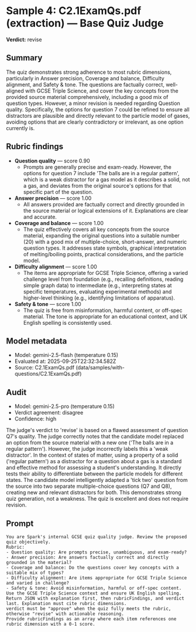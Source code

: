 # Sample 4: C2.1ExamQs.pdf (extraction) — Base Quiz Judge

**Verdict:** revise

## Summary

The quiz demonstrates strong adherence to most rubric dimensions, particularly in Answer precision, Coverage and balance, Difficulty alignment, and Safety & tone. The questions are factually correct, well-aligned with GCSE Triple Science, and cover the key concepts from the provided source material comprehensively, including a good mix of question types. However, a minor revision is needed regarding Question quality. Specifically, the options for question 7 could be refined to ensure all distractors are plausible and directly relevant to the particle model of gases, avoiding options that are clearly contradictory or irrelevant, as one option currently is.

## Rubric findings

- **Question quality** — score 0.90
  - Prompts are generally precise and exam-ready. However, the options for question 7 include 'The balls are in a regular pattern', which is a weak distractor for a gas model as it describes a solid, not a gas, and deviates from the original source's options for that specific part of the question.
- **Answer precision** — score 1.00
  - All answers provided are factually correct and directly grounded in the source material or logical extensions of it. Explanations are clear and accurate.
- **Coverage and balance** — score 1.00
  - The quiz effectively covers all key concepts from the source material, expanding the original questions into a suitable number (20) with a good mix of multiple-choice, short-answer, and numeric question types. It addresses state symbols, graphical interpretation of melting/boiling points, practical considerations, and the particle model.
- **Difficulty alignment** — score 1.00
  - The items are appropriate for GCSE Triple Science, offering a varied challenge level from foundation (e.g., recalling definitions, reading simple graph data) to intermediate (e.g., interpreting states at specific temperatures, evaluating experimental methods) and higher-level thinking (e.g., identifying limitations of apparatus).
- **Safety & tone** — score 1.00
  - The quiz is free from misinformation, harmful content, or off-spec material. The tone is appropriate for an educational context, and UK English spelling is consistently used.

## Model metadata

- Model: gemini-2.5-flash (temperature 0.15)
- Evaluated at: 2025-09-25T22:32:34.582Z
- Source: C2.1ExamQs.pdf (data/samples/with-questions/C2.1ExamQs.pdf)

## Audit

- Model: gemini-2.5-pro (temperature 0.15)
- Verdict agreement: disagree
- Confidence: high

The judge's verdict to 'revise' is based on a flawed assessment of question Q7's quality. The judge correctly notes that the candidate model replaced an option from the source material with a new one ('The balls are in a regular pattern'). However, the judge incorrectly labels this a 'weak distractor'. In the context of states of matter, using a property of a solid ('regular pattern') as a distractor for a question about a gas is a standard and effective method for assessing a student's understanding. It directly tests their ability to differentiate between the particle models for different states. The candidate model intelligently adapted a 'tick two' question from the source into two separate multiple-choice questions (Q7 and Q8), creating new and relevant distractors for both. This demonstrates strong quiz generation, not a weakness. The quiz is excellent and does not require revision.

## Prompt

```
You are Spark's internal GCSE quiz quality judge. Review the proposed quiz objectively.
Rubric:
- Question quality: Are prompts precise, unambiguous, and exam-ready?
- Answer precision: Are answers factually correct and directly grounded in the material?
- Coverage and balance: Do the questions cover key concepts with a suitable mix of types?
- Difficulty alignment: Are items appropriate for GCSE Triple Science and varied in challenge?
- Safety & tone: Avoid misinformation, harmful or off-spec content.
Use the GCSE Triple Science context and ensure UK English spelling.
Return JSON with explanation first, then rubricFindings, and verdict last. Explanation must cite rubric dimensions.
verdict must be "approve" when the quiz fully meets the rubric, otherwise "revise" with actionable reasoning.
Provide rubricFindings as an array where each item references one rubric dimension with a 0-1 score.
```
